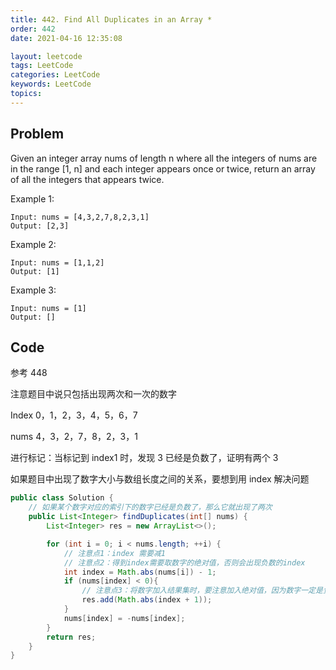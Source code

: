 ```yaml
---
title: 442. Find All Duplicates in an Array *
order: 442
date: 2021-04-16 12:35:08

layout: leetcode
tags: LeetCode
categories: LeetCode
keywords: LeetCode
topics:
---
```


## Problem

Given an integer array nums of length n where all the integers of nums are in the range [1, n] and each integer appears once or twice, return an array of all the integers that appears twice.

Example 1:

```
Input: nums = [4,3,2,7,8,2,3,1]
Output: [2,3]
```

Example 2:

```
Input: nums = [1,1,2]
Output: [1]
```

Example 3:

```
Input: nums = [1]
Output: []
```

## Code

参考 448

注意题目中说只包括出现两次和一次的数字

Index 0，1，2，3，4，5，6，7

nums 4，3，2，7，8，2，3，1

进行标记：当标记到 index1 时，发现 3 已经是负数了，证明有两个 3

如果题目中出现了数字大小与数组长度之间的关系，要想到用 index 解决问题

```java
public class Solution {
  	// 如果某个数字对应的索引下的数字已经是负数了，那么它就出现了两次
    public List<Integer> findDuplicates(int[] nums) {
        List<Integer> res = new ArrayList<>();

        for (int i = 0; i < nums.length; ++i) {
          	// 注意点1：index 需要减1
          	// 注意点2：得到index需要取数字的绝对值，否则会出现负数的index
            int index = Math.abs(nums[i]) - 1;
            if (nums[index] < 0){
              	// 注意点3：将数字加入结果集时，要注意加入绝对值，因为数字一定是负数
                res.add(Math.abs(index + 1));
            }
            nums[index] = -nums[index];
        }
        return res;
    }
}
```
